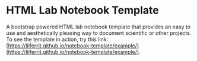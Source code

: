 # HTML Lab Notebook Template

A bootstrap powered HTML lab notebook template that provides an easy to use and aesthetically pleasing way to document scientific or other projects.
To see the template in action, try this link: [https://lilferrit.github.io/notebook-template/example/](https://lilferrit.github.io/notebook-template/example/).
